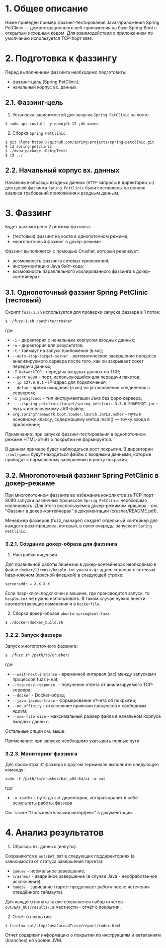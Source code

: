 # 1. Общее описание

Ниже приведён пример фаззинг-тестирования Java-приложения  Spring PetClinic  — демонстрационного веб-приложения на базе Spring Boot с открытым исходным кодом.
Для взаимодействия с приложением по умолчанию используется TCP-порт `8080`.

# 2. Подготовка к фаззингу

Перед выполнением фаззинга необходимо подготовить:

- фаззинг-цель (Spring PetClinic);
- начальный корпус вх. данных.

## 2.1. Фаззинг-цель

1. Установка зависимостей для запуска `Spring PetClinic` на хосте.
```shell
$ sudo apt install -y openjdk-17-jdk maven
```

2. Сборка `Spring PetClinic`.
```shell
$ git clone https://github.com/spring-projects/spring-petclinic.git
$ cd spring-petclinic
$ ./mvnw package -DskipTests
$ cd ../
```

## 2.2. Начальный корпус вх. данных

Начальные образцы входных данных (`HTTP`-запросы в директории `in`) для целей фаззинга `Spring PetClinic` были составлены на основе анализа требований приложения к входным данным.

# 3. Фаззинг

Будет рассмотрено 2 режима фаззинга:

- (тестовый) фаззинг на хосте в однопоточном режиме;
- многопоточный фаззинг в докер-режиме.

Фаззинг выполняется с помощью Crusher, который реализует:

- возможность фаззинга сетевых приложений;
- инструментацию Java байт-кода;
- возможность параллельного изолированного фаззинга в докер-контейнерах

## 3.1. Однопоточный фаззинг Spring PetClinic (тестовый)

Скрипт `fuzz-1.sh` используется для проверки запуска фаззера в 1 поток:
```shell
$ ./fuzz-1.sh /path/to/crusher
```
где:

* `-i` - директория с начальным корпусом входных данных;
* `-o` - директория для результатов;
* `-t`  - таймаут на запуск приложения (в мс);
* `--auto-stop-target-server` - автоматическое завершение процесса анализируемого сервера после того, как он закрывает сокет передачи данных;
* `-T NetworkTCP` -  передача входных данных по TCP;
* `--port 8080` - порт, использующийся для передачи пакетов;
* `--ip 127.0.0.1` - IP-адрес для подключения;
* `--delay` - время ожидания (в мс) на установление соединения с сервером;
* `-I javajacoco` - тип инструментации Java без форк-сервера;
* `-- ./spring-petclinic/target/spring-petclinic-3.5.0-SNAPSHOT.jar` - путь к исполняемому JAR-файлу;
* `org.springframework.boot.loader.launch.JarLauncher` - путь к основному классу, содержащему метод main() — точку входа в приложение;


Примечание: при запуске фаззинг-тестирования в однопоточном режиме HTML-отчёт о покрытии
не формируется.

В данном примере будет наблюдаться рост покрытия. В директории `./out/queue` будут находиться файлы с входными данными, которые приводят к нормальному завершению и росту покрытия.

## 3.2. Многопоточный фаззинг  Spring PetClinic в докер-режиме

При многопоточном фаззинге во избежание конфликтов за TCP-порт 8080 запуски различных процессов `Spring PetClinic` необходимо изолировать.
Для этого воспользуемся докер-режимом крашера - см. "Фаззинг в докер-контейнерах" в документации (crusher/README.pdf).

Менеджер фаззеров (fuzz_manager) создаёт отдельный контейнер для каждого фазз-процесса, который, в свою очередь, запускает `Spring PetClinic`.

### 3.2.1. Создание докер-образа для фаззинга

1. Настройки лицензии.

Для правильной работы лицензии в докер-контейнерах необходимо в файле `docker/license/hasplm.ini` указать ip-адрес сервера с сетевым hasp-ключом (красной флешкой) в следующей строке:
```text
serveraddr = X.X.X.X
```
Если hasp-ключ подключен к машине, где производится запуск, то `hasplm.ini` не нужно использовать. В таком случае нужно внести соответствующие изменения и в `Dockerfile`.

2. Сборка докер-образа `ubuntu-springboot-fuzz`.
```shell
$ ./docker/docker_build.sh
```

### 3.2.2. Запуск фаззера

Запуск многопоточного фаззинга:
```shell
$ ./fuzz.sh /path/to/crusher/
```
где:

* `--wait-next-instance` - временной интервал (мс) между запусками процессов fuzz и eat;
* `--tcp-recv-response ` - получение ответа от анализируемого TCP-сервера;
* `--docker` - Docker-образ;
* `--java-jacoco-trace` - формирование отчета об покрытии;
* `--no-affinity` - отключение привязки процессов к свободным ядрам;
* `--max-file-size` - максимальный размер файла в начальном корпусе входных данных.

Остальные опции см. выше.

Примечание: при запуске необходимо указывать полные пути.

### 3.2.3. Мониторинг фаззинга

Для просмотра `UI` фаззера в другом терминале выполните следующую команду:

```shell
sudo -E /path/to/crusher/bin_x86-64/ui -o out
```

где:
* `-o <path>` - путь до `out` директории, которая хранит в себе результаты работы фаззера

См. также "Пользовательский интерфейс" в документации.

# 4. Анализ результатов

1. Образцы вх. данных (инпуты).

Сохраняются в `out/EAT_OUT` в следующих поддиректориях (в зависимости от статуса завершения таргета):

- `queue/` - нормальное завершение;
- `crashes/` - аварийное завершение (в случае Java - необработанное исключение);
- `hangs/` - зависание (таргет продолжает работу после истечения отведённого таймаута).

Для каждого инпута также сохраняется набор отчётов - `out/EAT_OUT/results/`, в частности - отчёт о покрытии.

2. Отчёт о покрытии.

```shell
$ firefox out/.tmp/JavaJacocoTrace/report/index.html
```
Отчет содержит информацию о покрытии по инструкциям и ветвлениям (branches) на уровне JVM.
